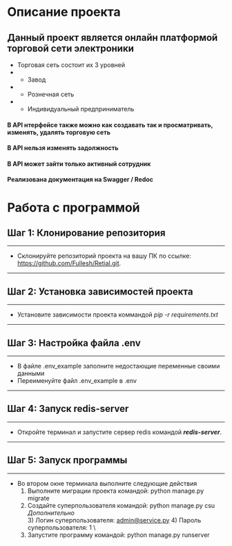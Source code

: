 # Описание проекта

## Данный проект является онлайн платформой торговой сети электроники
* Торговая сеть состоит их 3 уровней 
* * Завод
* * Рознечная сеть
* * Индивидуальный предприниматель

#### В API нтерфейсе также можно как создавать так и просматривать, изменять, удалять торговую сеть
#### В API нельзя изменять задолжность
#### В API может зайти только активный сотрудник
#### Реализована документация на Swagger / Redoc

# Работа с программой
## Шаг 1: Клонирование репозитория
___

* Склонируйте репозиторий проекта на вашу ПК по ссылке: https://github.com/Fullesh/Retial.git.
___

## Шаг 2: Установка зависимостей проекта
___

* Установите зависимости проекта коммандой _pip -r requirements.txt_
___

## Шаг 3: Настройка файла .env
___

* В файле .env_example заполните недостающие переменные своими данными
* Переименуйте файл .env_example в .env
___

## Шаг 4: Запуск redis-server
___

* Откройте терминал и запустите сервер redis командой _**redis-server**_.
___

## Шаг 5: Запуск программы
___

* Во втором окне терминала выполните следующие действия
  1) Выполните миграции проекта командой: python manage.py migrate
  2) Создайте суперпользователя командой: python manage.py csu \
  *Дополнительно* \
     3) Логин суперпользователя: admin@service.py
     4) Пароль суперпользователя: 1 \
  3) Запустите программу командой: python manage.py runserver
